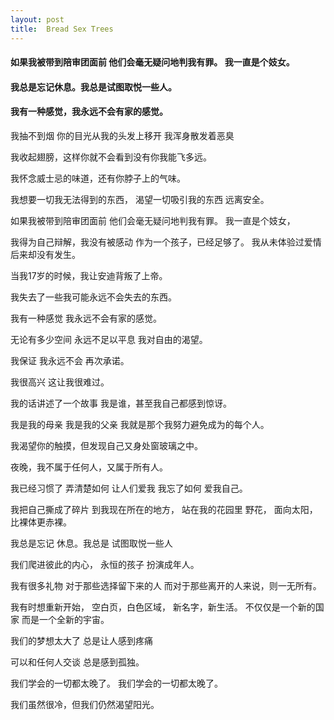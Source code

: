 ```yaml
---
layout: post
title:  Bread Sex Trees
---
```

#### 如果我被带到陪审团面前 他们会毫无疑问地判我有罪。 我一直是个妓女。
#### 我总是忘记休息。我总是试图取悦一些人。
#### 我有一种感觉，我永远不会有家的感觉。
<!-- more -->
我抽不到烟 你的目光从我的头发上移开 我浑身散发着恶臭

我收起翅膀，这样你就不会看到没有你我能飞多远。

我怀念威士忌的味道，还有你脖子上的气味。

我想要一切我无法得到的东西， 渴望一切吸引我的东西 远离安全。

如果我被带到陪审团面前 他们会毫无疑问地判我有罪。 我一直是个妓女，

我得为自己辩解，我没有被感动 作为一个孩子，已经足够了。 我从未体验过爱情 后来却没有发生。

当我17岁的时候，我让安迪背叛了上帝。

我失去了一些我可能永远不会失去的东西。

我有一种感觉 我永远不会有家的感觉。

无论有多少空间 永远不足以平息 我对自由的渴望。

我保证 我永远不会 再次承诺。

我很高兴 这让我很难过。

我的话讲述了一个故事 我是谁，甚至我自己都感到惊讶。

我是我的母亲 我是我的父亲 我就是那个我努力避免成为的每个人。

我渴望你的触摸，但发现自己又身处窗玻璃之中。

夜晚，我不属于任何人，又属于所有人。

我已经习惯了 弄清楚如何 让人们爱我 我忘了如何 爱我自己。

我把自己撕成了碎片 到我现在所在的地方， 站在我的花园里 野花， 面向太阳， 比裸体更赤裸。

我总是忘记 休息。我总是 试图取悦一些人

我们爬进彼此的内心， 永恒的孩子 扮演成年人。

我有很多礼物 对于那些选择留下来的人 而对于那些离开的人来说，则一无所有。

我有时想重新开始， 空白页，白色区域， 新名字，新生活。 不仅仅是一个新的国家 而是一个全新的宇宙。

我们的梦想太大了 总是让人感到疼痛

可以和任何人交谈 总是感到孤独。

我们学会的一切都太晚了。 我们学会的一切都太晚了。

我们虽然很冷，但我们仍然渴望阳光。